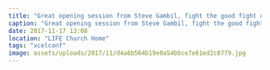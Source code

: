 ```yaml
---
title: "Great opening session from Steve Gambil, fight the good fight of faith. Unleash the lion, not for the common things but for the uncommon things in our lives. 1 Timothy 6:12, Philippians 6:1, Proverbs 28:1"
caption: "Great opening session from Steve Gambil, fight the good fight of faith. Unleash the lion, not for the common things but for the uncommon things in our lives. 1 Timothy 6:12, Philippians 6:1, Proverbs 28:1"
date: 2017-11-17 13:08
location: "LIFE Church Home"
tags: "xcelconf"
image: assets/uploads/2017/11/d4a6b564b19e0a54bbce7e61ed2c0779.jpg
---
```


